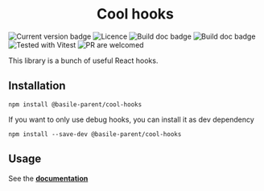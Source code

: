 <h1 align="center">Cool hooks</h1>

![Current version badge](https://img.shields.io/npm/v/@basile-parent/cool-hooks/latest.svg)
![Licence](https://img.shields.io/github/license/basile-parent/cool-hooks)
![Build doc badge](https://img.shields.io/github/actions/workflow/status/basile-parent/cool-hooks/build.yml)
![Build doc badge](https://img.shields.io/github/actions/workflow/status/basile-parent/cool-hooks/build_doc.yml?label=build%20doc)
![Tested with Vitest](https://img.shields.io/badge/tested%20with-vitest-fcc72b)
![PR are welcomed](https://img.shields.io/badge/PRs-welcome-brightgreen.svg)

This library is a bunch of useful React hooks.

## Installation
`npm install @basile-parent/cool-hooks`

If you want to only use debug hooks, you can install it as dev dependency

`npm install --save-dev @basile-parent/cool-hooks`


## Usage
See the **[documentation](https://basile-parent.github.io/cool-hooks)**

